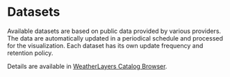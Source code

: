 # Datasets

Available datasets are based on public data provided by various providers. The data are automatically updated in a periodical schedule and processed for the visualization. Each dataset has its own update frequency and retention policy.

Details are available in [WeatherLayers Catalog Browser](https://browser.weatherlayers.com).



